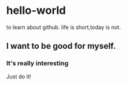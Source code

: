 # hello-world
to learn about github.
life is short,today is not.
## I want to be good for myself.
### It's really interesting
Just do it!

